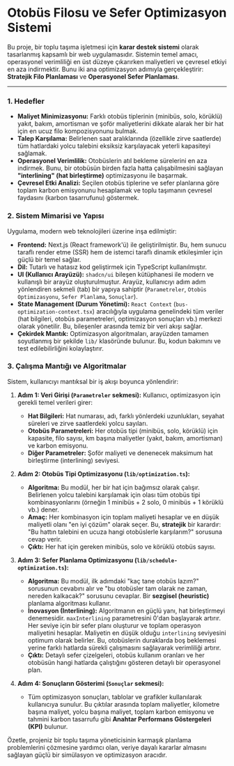 # Otobüs Filosu ve Sefer Optimizasyon Sistemi

Bu proje, bir toplu taşıma işletmesi için **karar destek sistemi** olarak tasarlanmış kapsamlı bir web uygulamasıdır. Sistemin temel amacı, operasyonel verimliliği en üst düzeye çıkarırken maliyetleri ve çevresel etkiyi en aza indirmektir. Bunu iki ana optimizasyon adımıyla gerçekleştirir: **Stratejik Filo Planlaması** ve **Operasyonel Sefer Planlaması**.

---

### **1. Hedefler**

*   **Maliyet Minimizasyonu:** Farklı otobüs tiplerinin (minibüs, solo, körüklü) yakıt, bakım, amortisman ve şoför maliyetlerini dikkate alarak her bir hat için en ucuz filo kompozisyonunu bulmak.
*   **Talep Karşılama:** Belirlenen saat aralıklarında (özellikle zirve saatlerde) tüm hatlardaki yolcu talebini eksiksiz karşılayacak yeterli kapasiteyi sağlamak.
*   **Operasyonel Verimlilik:** Otobüslerin atıl bekleme sürelerini en aza indirmek. Bunu, bir otobüsün birden fazla hatta çalışabilmesini sağlayan **"interlining" (hat birleştirme)** optimizasyonu ile başarmak.
*   **Çevresel Etki Analizi:** Seçilen otobüs tiplerine ve sefer planlarına göre toplam karbon emisyonunu hesaplamak ve toplu taşımanın çevresel faydasını (karbon tasarrufunu) göstermek.

### **2. Sistem Mimarisi ve Yapısı**

Uygulama, modern web teknolojileri üzerine inşa edilmiştir:

*   **Frontend:** Next.js (React framework'ü) ile geliştirilmiştir. Bu, hem sunucu taraflı render etme (SSR) hem de istemci taraflı dinamik etkileşimler için güçlü bir temel sağlar.
*   **Dil:** Tutarlı ve hatasız kod geliştirmek için TypeScript kullanılmıştır.
*   **UI (Kullanıcı Arayüzü):** `shadcn/ui` bileşen kütüphanesi ile modern ve kullanışlı bir arayüz oluşturulmuştur. Arayüz, kullanıcıyı adım adım yönlendiren sekmeli (tab) bir yapıya sahiptir (`Parametreler`, `Otobüs Optimizasyonu`, `Sefer Planlama`, `Sonuçlar`).
*   **State Management (Durum Yönetimi):** `React Context` (`bus-optimization-context.tsx`) aracılığıyla uygulama genelindeki tüm veriler (hat bilgileri, otobüs parametreleri, optimizasyon sonuçları vb.) merkezi olarak yönetilir. Bu, bileşenler arasında temiz bir veri akışı sağlar.
*   **Çekirdek Mantık:** Optimizasyon algoritmaları, arayüzden tamamen soyutlanmış bir şekilde `lib/` klasöründe bulunur. Bu, kodun bakımını ve test edilebilirliğini kolaylaştırır.

### **3. Çalışma Mantığı ve Algoritmalar**

Sistem, kullanıcıyı mantıksal bir iş akışı boyunca yönlendirir:

1.  **Adım 1: Veri Girişi (`Parametreler` sekmesi):** Kullanıcı, optimizasyon için gerekli temel verileri girer:
    *   **Hat Bilgileri:** Hat numarası, adı, farklı yönlerdeki uzunlukları, seyahat süreleri ve zirve saatlerdeki yolcu sayıları.
    *   **Otobüs Parametreleri:** Her otobüs tipi (minibüs, solo, körüklü) için kapasite, filo sayısı, km başına maliyetler (yakıt, bakım, amortisman) ve karbon emisyonu.
    *   **Diğer Parametreler:** Şoför maliyeti ve denenecek maksimum hat birleştirme (interlining) seviyesi.

2.  **Adım 2: Otobüs Tipi Optimizasyonu (`lib/optimization.ts`):**
    *   **Algoritma:** Bu modül, her bir hat için bağımsız olarak çalışır. Belirlenen yolcu talebini karşılamak için olası tüm otobüs tipi kombinasyonlarını (örneğin 1 minibüs + 2 solo, 0 minibüs + 1 körüklü vb.) dener.
    *   **Amaç:** Her kombinasyon için toplam maliyeti hesaplar ve en düşük maliyetli olanı "en iyi çözüm" olarak seçer. Bu, **stratejik** bir karardır: "Bu hattın talebini en ucuza hangi otobüslerle karşılarım?" sorusuna cevap verir.
    *   **Çıktı:** Her hat için gereken minibüs, solo ve körüklü otobüs sayısı.

3.  **Adım 3: Sefer Planlama Optimizasyonu (`lib/schedule-optimization.ts`):**
    *   **Algoritma:** Bu modül, ilk adımdaki "kaç tane otobüs lazım?" sorusunun cevabını alır ve "bu otobüsler tam olarak ne zaman, nereden kalkacak?" sorusunu cevaplar. Bir **sezgisel (heuristic)** planlama algoritması kullanır.
    *   **İnovasyon (Interlining):** Algoritmanın en güçlü yanı, hat birleştirmeyi denemesidir. `maxInterlining` parametresini 0'dan başlayarak artırır. Her seviye için bir sefer planı oluşturur ve toplam operasyon maliyetini hesaplar. Maliyetin en düşük olduğu `interlining` seviyesini optimum olarak belirler. Bu, otobüslerin duraklarda boş beklemesi yerine farklı hatlarda sürekli çalışmasını sağlayarak verimliliği artırır.
    *   **Çıktı:** Detaylı sefer çizelgeleri, otobüs kullanım oranları ve her otobüsün hangi hatlarda çalıştığını gösteren detaylı bir operasyonel plan.

4.  **Adım 4: Sonuçların Gösterimi (`Sonuçlar` sekmesi):**
    *   Tüm optimizasyon sonuçları, tablolar ve grafikler kullanılarak kullanıcıya sunulur. Bu çıktılar arasında toplam maliyetler, kilometre başına maliyet, yolcu başına maliyet, toplam karbon emisyonu ve tahmini karbon tasarrufu gibi **Anahtar Performans Göstergeleri (KPI)** bulunur.

Özetle, projeniz bir toplu taşıma yöneticisinin karmaşık planlama problemlerini çözmesine yardımcı olan, veriye dayalı kararlar almasını sağlayan güçlü bir simülasyon ve optimizasyon aracıdır.